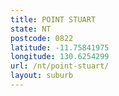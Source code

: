```yaml
---
title: POINT STUART
state: NT
postcode: 0822
latitude: -11.75841975
longitude: 130.6254299
url: /nt/point-stuart/
layout: suburb
---
```

